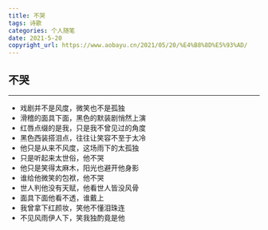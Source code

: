 ```yaml
---
title: 不哭
tags: 诗歌
categories: 个人随笔
date: 2021-5-20
copyright_url: https://www.aobayu.cn/2021/05/20/%E4%B8%8D%E5%93%AD/
---
```


## 不哭

------

- 戏剧并不是风度，微笑也不是孤独
- 滑稽的面具下面，黑色的默装剧悄然上演
- 红唇点缀的是我，只是我不曾见过的角度
- 黑色西装搭泪点，往往让笑容不至于太冷
- 他只是从来不风度，这场雨下的太孤独
- 只是听起来太世俗，他不哭
- 他只是笑得太麻木，阳光也避开他身影
- 谁给他微笑的包袱，他不哭
- 世人判他没有天赋，他看世人皆没风骨
- 面具下面他看不透，谁戴上
- 我曾拿下红颜妆，笑他不懂泪珠连
- 不见风雨伊人下，笑我独酌竟是他